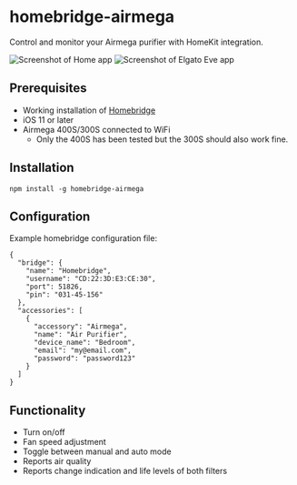 # homebridge-airmega

Control and monitor your Airmega purifier with HomeKit integration.

![Screenshot of Home app](https://i.imgur.com/l6VHms4.jpg)
![Screenshot of Elgato Eve app](https://i.imgur.com/kYXgx3u.png)

## Prerequisites

* Working installation of [Homebridge](https://github.com/nfarina/homebridge)
* iOS 11 or later
* Airmega 400S/300S connected to WiFi
    * Only the 400S has been tested but the 300S should also work fine.

## Installation

```
npm install -g homebridge-airmega
```

## Configuration

Example homebridge configuration file:

```
{
  "bridge": {
    "name": "Homebridge",
    "username": "CD:22:3D:E3:CE:30",
    "port": 51826,
    "pin": "031-45-156"
  },
  "accessories": [
    {
      "accessory": "Airmega",
      "name": "Air Purifier",
      "device_name": "Bedroom",
      "email": "my@email.com",
      "password": "password123"
    }
  ]
}
```

## Functionality

* Turn on/off
* Fan speed adjustment
* Toggle between manual and auto mode
* Reports air quality
* Reports change indication and life levels of both filters  
